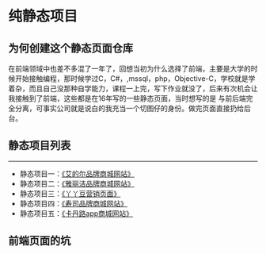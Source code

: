 # 纯静态项目

## 为何创建这个静态页面仓库

在前端领域中也差不多混了一年了，回想当初为什么选择了前端，主要是大学的时候开始接触编程，那时候学过C，C#，,mssql，php，Objective-C，学校就是学着杂，而且自己没那种自学能力，课程一上完，写下作业就没了，后来有次机会让我接触到了前端，这些都是在16年写的一些静态页面，当时想写的是 与前后端完全分离，可事实公司就是说白的我充当一个切图仔的身份。做完页面直接扔给后台。

## 静态项目列表

--- 

* 静态项目一：[《艾的尔品牌商城网站》](https://sghuangrihuang.github.io/Static-project/theAi/index.html)
* 静态项目二：[《雅丽洁品牌商城网站》](https://sghuangrihuang.github.io/Static-project/yalget/index.html)
* 静态项目三：[《丫丫豆营销页面》](https://sghuangrihuang.github.io/Static-project/yayadou/index.html)
* 静态项目四：[《寿司品牌商城网站》](https://sghuangrihuang.github.io/Static-project/sushi/index.html)
* 静态项目五：[《卡丹路app商城网站》](https://sghuangrihuang.github.io/Static-project/ionic-cardanro/index.html)

## 前端页面的坑

<!-- >   问题：

>> 采用的技术栈 HTML5+CSS3+jQuery+LocalStorage <br>

>   问题：全屏网站高度适应问题

>>  采用的技术就是Html+css+jquery+fullPage.js

>   3

>>  4  

>   5

>>  6 -->


